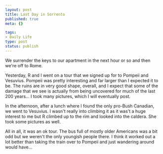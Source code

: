 ```yaml
--- 
layout: post
title: Last Day in Sorrento
published: true
meta: {}

tags: 
- Daily Life
type: post
status: publish
---
```

We surrender the keys to our apartment in the next hour or so and then we're off to Rome.

Yesterday, R and I went on a tour that we signed up for to Pompeii and Vesuvius. Pompeii was pretty interesting and far larger than I expected it to be. The ruins are in very good shape, overall, and I expect that some of the damage that we see is actually from being uncovered for much of the last 200 years... I took many pictures, which I will eventually post.

In the afternoon, after a lunch where I found the only pro-Bush Canadian, we went to Vesuvius. I wasn't really into climbing it as it was't a huge interest to me but R climbed up to the rim and looked into the caldera. She took some pictures as well. 

All in all, it was an ok tour. The bus full of mostly older Americans was a bit odd but we weren't the only youngish people there. I think it worked out a lot better than taking the train over to Pompeii and just wandering around would have...
